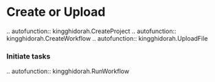 # Create or Upload

.. autofunction:: kingghidorah.CreateProject
.. autofunction:: kingghidorah.CreateWorkflow
.. autofunction:: kingghidorah.UploadFile

### Initiate tasks

.. autofunction:: kingghidorah.RunWorkflow

